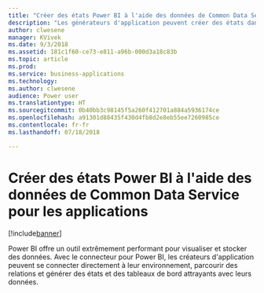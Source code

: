 ```yaml
---
title: "Créer des états Power BI à l'aide des données de Common Data Service pour les applications"
description: "Les générateurs d'application peuvent créer des états dans Power BI Desktop en utilisant le connecteur Power BI mis à jour pour Common Data Service pour les applications."
author: clwesene
manager: KVivek
ms.date: 9/3/2018
ms.assetid: 181c1f60-ce73-e811-a96b-000d3a18c83b
ms.topic: article
ms.prod: 
ms.service: business-applications
ms.technology: 
ms.author: clwesene
audience: Power user
ms.translationtype: HT
ms.sourcegitcommit: 0b40bb3c98145f5a260f412701a884a5936174ce
ms.openlocfilehash: a91301d88435f430d4fb8d2e8eb55ee7260985ce
ms.contentlocale: fr-fr
ms.lasthandoff: 07/18/2018

---
```

# <a name="create-power-bi-reports-using-data-in-common-data-service-for-apps"></a>Créer des états Power BI à l'aide des données de Common Data Service pour les applications


[!include[banner](../../includes/banner.md)]

Power BI offre un outil extrêmement performant pour visualiser et stocker des données. Avec le connecteur pour Power BI, les créateurs d'application peuvent se connecter directement à leur environnement, parcourir des relations et générer des états et des tableaux de bord attrayants avec leurs données.

